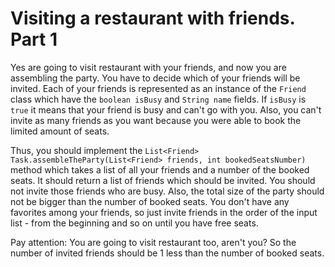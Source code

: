 # Visiting a restaurant with friends. Part 1

Yes are going to visit restaurant with your friends, and now you are assembling the party. You have to decide which of
your friends will be invited. Each of your friends is represented as an instance of the `Friend` class which have the
`boolean isBusy` and `String name` fields. If `isBusy` is `true` it means that your friend is busy and can't go with
you. Also, you can't invite as many friends as you want because you were able to book the limited amount of seats.

Thus, you should implement the `List<Friend> Task.assembleTheParty(List<Friend> friends, int bookedSeatsNumber)` method
which takes a list of all your friends and a number of the booked seats. It should return a list of friends which should
be invited. You should not invite those friends who are busy. Also, the total size of the party should not be bigger
than the number of booked seats. You don't have any favorites among your friends, so just invite friends in the order
of the input list - from the beginning and so on until you have free seats.

Pay attention: You are going to visit restaurant too, aren't you? So the number of invited friends should be 1 less than
the number of booked seats.